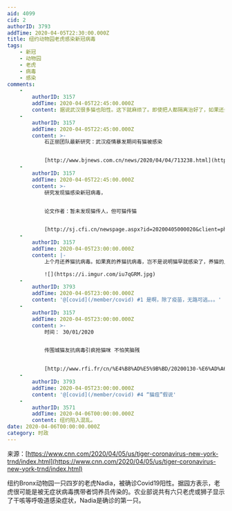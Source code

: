 ```yaml
---
aid: 4099
cid: 2
authorID: 3793
addTime: 2020-04-05T22:30:00.000Z
title: 纽约动物园老虎感染新冠病毒
tags:
    - 新冠
    - 动物园
    - 老虎
    - 病毒
    - 感染
comments:
    -
        authorID: 3157
        addTime: 2020-04-05T22:45:00.000Z
        content: 据说武汉很多猫也阳性。这下就麻烦了。即使把人都隔离治好了，如果还会再从动物传到人，那就防不胜防了。
    -
        authorID: 3157
        addTime: 2020-04-05T22:45:00.000Z
        content: >-
            石正丽团队最新研究：武汉疫情暴发期间有猫被感染


            [http://www.bjnews.com.cn/news/2020/04/04/713238.html](http://www.bjnews.com.cn/news/2020/04/04/713238.html)
    -
        authorID: 3157
        addTime: 2020-04-05T22:45:00.000Z
        content: >-
            研究发现猫感染新冠病毒，


            论文作者：暂未发现猫传人，但可猫传猫


            [http://sj.cfi.cn/newspage.aspx?id=20200405000020&client=phone](http://sj.cfi.cn/newspage.aspx?client=phone&id=20200405000020)
    -
        authorID: 3157
        addTime: 2020-04-05T23:00:00.000Z
        content: |-
            上个月还养猫抗病毒。如果真的养猫抗病毒，岂不是说明猫早就感染了，养猫的人也感染过，症状轻微当成流感治疗了???等待科学家回答。

            ![](https://i.imgur.com/iu7qGRM.jpg)
    -
        authorID: 3793
        addTime: 2020-04-05T23:00:00.000Z
        content: '@[covid](/member/covid) #1 是啊，除了疫苗，无路可逃。。。'
    -
        authorID: 3157
        addTime: 2020-04-05T23:00:00.000Z
        content: >-
            时间： 30/01/2020


            传围城猫友抗病毒引疯抢猫咪 不怕笑脑残


            [http://www.rfi.fr/cn/%E4%B8%AD%E5%9B%BD/20200130-%E6%AD%A6%E6%B1%89%E8%82%BA%E7%82%8E-%E4%BC%A0%E5%9B%B4%E5%9F%8E%E6%97%A0%E6%81%99%E6%8A%97%E7%97%85%E6%AF%92%E5%BC%95%E7%96%AF%E6%8A%A2%E7%8C%AB%E5%92%AA-%E4%B8%8D%E6%80%95%E7%AC%91%E8%84%91%E6%AE%8B](http://www.rfi.fr/cn/%E4%B8%AD%E5%9B%BD/20200130-%E6%AD%A6%E6%B1%89%E8%82%BA%E7%82%8E-%E4%BC%A0%E5%9B%B4%E5%9F%8E%E6%97%A0%E6%81%99%E6%8A%97%E7%97%85%E6%AF%92%E5%BC%95%E7%96%AF%E6%8A%A2%E7%8C%AB%E5%92%AA-%E4%B8%8D%E6%80%95%E7%AC%91%E8%84%91%E6%AE%8B)
    -
        authorID: 3793
        addTime: 2020-04-05T23:00:00.000Z
        content: '@[covid](/member/covid) #4 “猫痘”假说'
    -
        authorID: 3571
        addTime: 2020-04-06T00:00:00.000Z
        content: 纽约陷入混乱。
date: 2020-04-06T00:00:00.000Z
category: 时政
---
```


来源：[https://www.cnn.com/2020/04/05/us/tiger-coronavirus-new-york-trnd/index.html](https://www.cnn.com/2020/04/05/us/tiger-coronavirus-new-york-trnd/index.html)

纽约Bronx动物园一只四岁的老虎Nadia，被确诊Covid19阳性。据园方表示，老虎很可能是被无症状病毒携带者饲养员传染的。农业部说共有六只老虎或狮子显示了干咳等呼吸道感染症状，Nadia是确诊的第一只。

